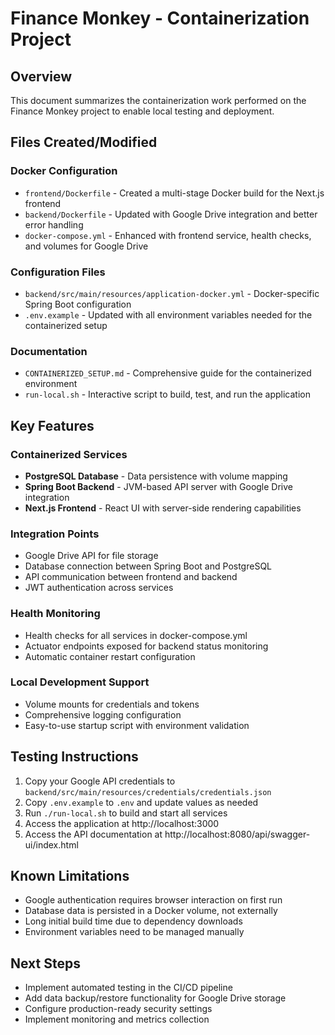 # Finance Monkey - Containerization Project

## Overview
This document summarizes the containerization work performed on the Finance Monkey project to enable local testing and deployment.

## Files Created/Modified

### Docker Configuration
- `frontend/Dockerfile` - Created a multi-stage Docker build for the Next.js frontend
- `backend/Dockerfile` - Updated with Google Drive integration and better error handling
- `docker-compose.yml` - Enhanced with frontend service, health checks, and volumes for Google Drive

### Configuration Files
- `backend/src/main/resources/application-docker.yml` - Docker-specific Spring Boot configuration
- `.env.example` - Updated with all environment variables needed for the containerized setup

### Documentation
- `CONTAINERIZED_SETUP.md` - Comprehensive guide for the containerized environment
- `run-local.sh` - Interactive script to build, test, and run the application

## Key Features

### Containerized Services
- **PostgreSQL Database** - Data persistence with volume mapping
- **Spring Boot Backend** - JVM-based API server with Google Drive integration
- **Next.js Frontend** - React UI with server-side rendering capabilities

### Integration Points
- Google Drive API for file storage
- Database connection between Spring Boot and PostgreSQL
- API communication between frontend and backend
- JWT authentication across services

### Health Monitoring
- Health checks for all services in docker-compose.yml
- Actuator endpoints exposed for backend status monitoring
- Automatic container restart configuration

### Local Development Support
- Volume mounts for credentials and tokens
- Comprehensive logging configuration
- Easy-to-use startup script with environment validation

## Testing Instructions

1. Copy your Google API credentials to `backend/src/main/resources/credentials/credentials.json`
2. Copy `.env.example` to `.env` and update values as needed
3. Run `./run-local.sh` to build and start all services
4. Access the application at http://localhost:3000
5. Access the API documentation at http://localhost:8080/api/swagger-ui/index.html

## Known Limitations

- Google authentication requires browser interaction on first run
- Database data is persisted in a Docker volume, not externally
- Long initial build time due to dependency downloads
- Environment variables need to be managed manually

## Next Steps

- Implement automated testing in the CI/CD pipeline
- Add data backup/restore functionality for Google Drive storage
- Configure production-ready security settings
- Implement monitoring and metrics collection
